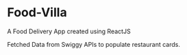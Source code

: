 # Food-Villa
A Food Delivery App created using ReactJS

Fetched Data from Swiggy APIs to populate  restaurant cards.
